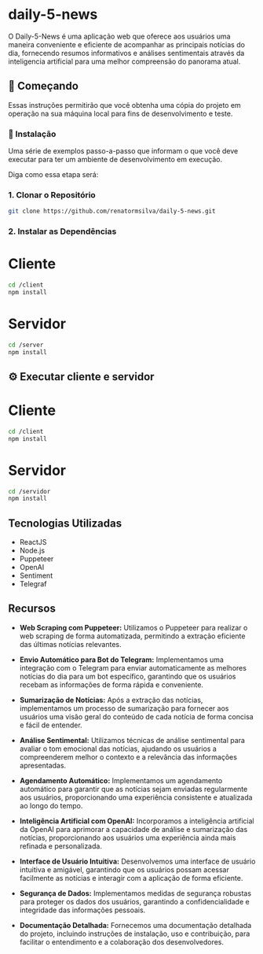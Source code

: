 # daily-5-news

O Daily-5-News é uma aplicação web que oferece aos usuários uma maneira conveniente e eficiente de acompanhar as principais notícias do dia, fornecendo resumos informativos e análises sentimentais através da inteligencia artificial para uma melhor compreensão do panorama atual.

## 🚀 Começando

Essas instruções permitirão que você obtenha uma cópia do projeto em operação na sua máquina local para fins de desenvolvimento e teste.

### 🔧 Instalação

Uma série de exemplos passo-a-passo que informam o que você deve executar para ter um ambiente de desenvolvimento em execução.

Diga como essa etapa será:


### 1. Clonar o Repositório

```bash
git clone https://github.com/renatormsilva/daily-5-news.git
```
### 2. Instalar as Dependências
# Cliente
```bash
cd /client
npm install
```

# Servidor
```bash
cd /server
npm install
```
## ⚙️ Executar cliente e servidor
# Cliente
```bash
cd /client
npm install
```

# Servidor
```bash
cd /servidor
npm install
```

## Tecnologias Utilizadas

- ReactJS
- Node.js
- Puppeteer
- OpenAI
- Sentiment
- Telegraf

## Recursos

- **Web Scraping com Puppeteer:** Utilizamos o Puppeteer para realizar o web scraping de forma automatizada, permitindo a extração eficiente das últimas notícias relevantes.

- **Envio Automático para Bot do Telegram:** Implementamos uma integração com o Telegram para enviar automaticamente as melhores notícias do dia para um bot específico, garantindo que os usuários recebam as informações de forma rápida e conveniente.

- **Sumarização de Notícias:** Após a extração das notícias, implementamos um processo de sumarização para fornecer aos usuários uma visão geral do conteúdo de cada notícia de forma concisa e fácil de entender.

- **Análise Sentimental:** Utilizamos técnicas de análise sentimental para avaliar o tom emocional das notícias, ajudando os usuários a compreenderem melhor o contexto e a relevância das informações apresentadas.

- **Agendamento Automático:** Implementamos um agendamento automático para garantir que as notícias sejam enviadas regularmente aos usuários, proporcionando uma experiência consistente e atualizada ao longo do tempo.

- **Inteligência Artificial com OpenAI:** Incorporamos a inteligência artificial da OpenAI para aprimorar a capacidade de análise e sumarização das notícias, proporcionando aos usuários uma experiência ainda mais refinada e personalizada.

- **Interface de Usuário Intuitiva:** Desenvolvemos uma interface de usuário intuitiva e amigável, garantindo que os usuários possam acessar facilmente as notícias e interagir com a aplicação de forma eficiente.

- **Segurança de Dados:** Implementamos medidas de segurança robustas para proteger os dados dos usuários, garantindo a confidencialidade e integridade das informações pessoais.

- **Documentação Detalhada:** Fornecemos uma documentação detalhada do projeto, incluindo instruções de instalação, uso e contribuição, para facilitar o entendimento e a colaboração dos desenvolvedores.


